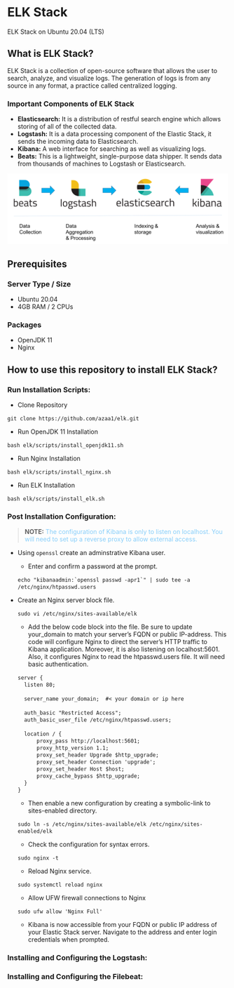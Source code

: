 # ELK Stack
ELK Stack on Ubuntu 20.04 (LTS)

## What is ELK Stack? 
ELK Stack is a collection of open-source software that allows the user to search, analyze, and visualize logs. The generation of logs is from any source in any format, a practice called centralized logging.

### Important Components of ELK Stack

- **Elasticsearch:** It is a distribution of restful search engine which allows storing of all of the collected data.
- **Logstash:** It is a data processing component of the Elastic Stack, it sends the incoming data to Elasticsearch.
- **Kibana:** A web interface for searching as well as visualizing logs.
- **Beats:** This is a lightweight, single-purpose data shipper. It sends data from thousands of machines to Logstash or Elasticsearch.

<p align="center">
  <img src="images/elk.png" width="600" title="elk">
</p>

## Prerequisites
### Server Type / Size
- Ubuntu 20.04 
- 4GB RAM / 2 CPUs

### Packages
- OpenJDK 11
- Nginx

## How to use this repository to install ELK Stack? 

### Run Installation Scripts: 

- Clone Repository
```
git clone https://github.com/azaa1/elk.git
```

- Run OpenJDK 11 Installation
```
bash elk/scripts/install_openjdk11.sh 
```

- Run Nginx Installation
```
bash elk/scripts/install_nginx.sh 
```

- Run ELK Installation
```
bash elk/scripts/install_elk.sh
```

### Post Installation Configuration:
> **NOTE:** <span style="color:LightSkyBlue ;">
    The configuration of Kibana is only to listen on localhost. You will need to set up a reverse proxy to allow external access.
</span>

- Using ``openssl`` create an adminstrative Kibana user.

  - Enter and confirm a password at the prompt.

  ```
  echo "kibanaadmin:`openssl passwd -apr1`" | sudo tee -a /etc/nginx/htpasswd.users
  ```  

- Create an Nginx server block file.
  ```
  sudo vi /etc/nginx/sites-available/elk
  ```

  - Add the below code block into the file. Be sure to update your_domain to match your server’s FQDN or public IP-address. This code will configure Nginx to direct the server’s HTTP traffic to Kibana application. Moreover, it is also listening on localhost:5601. Also, it configures Nginx to read the htpasswd.users file. It will need basic authentication.
  ```
  server {
    listen 80;

    server_name your_domain;  #< your domain or ip here

    auth_basic "Restricted Access";
    auth_basic_user_file /etc/nginx/htpasswd.users;

    location / {
        proxy_pass http://localhost:5601;
        proxy_http_version 1.1;
        proxy_set_header Upgrade $http_upgrade;
        proxy_set_header Connection 'upgrade';
        proxy_set_header Host $host;
        proxy_cache_bypass $http_upgrade;
    }
  }
  ```

  - Then enable a new configuration by creating a symbolic-link to sites-enabled directory.
  ```
  sudo ln -s /etc/nginx/sites-available/elk /etc/nginx/sites-enabled/elk
  ```

  - Check the configuration for syntax errors.
  ```
  sudo nginx -t
  ```

  - Reload Nginx service.
  ```
  sudo systemctl reload nginx
  ```

  - Allow UFW firewall connections to Nginx
  ```
  sudo ufw allow 'Nginx Full'
  ```

  -  Kibana is now accessible from your FQDN or public IP address of your Elastic Stack server. Navigate to the address and enter login credentials when prompted.

### Installing and Configuring the Logstash:


### Installing and Configuring the Filebeat:

